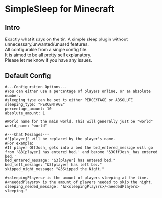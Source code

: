 # SimpleSleep for Minecraft
## Intro
Exactly what it says on the tin. A simple sleep plugin without unnecessary/unwanted/unused features.<br>
All configurable from a single config file.<br>
It is aimed to be all pretty self explanatory.<br>
Please let me know if you have any issues.
<br>
## Default Config
    #---Configuration Options---
    #You can either use a percentage of players online, or an absolute number.
    #sleeping_type can be set to either PERCENTAGE or ABSOLUTE
    sleeping_type: "PERCENTAGE"
    percentage_amount: 10
    absolute_amount: 1
    
    #World name for the main world. This will generally just be "world"
    world_name: "world"
    
    #---Chat Messages---
    #'[player]' will be replaced by the player's name.
    #For example:
    #If player OffJosh_ gets into a bed the bed_entered_message will go from '&3[player] has entered bed.' and become '&3OffJosh_ has entered bed.'
    bed_entered_message: "&3[player] has entered bed."
    bed_left_message: "&3[player] has left bed."
    skipped_night_message: "&3Skipped the Night."
    
    #<sleepingPlayers> is the amount of players sleeping at the time.
    #<neededPlayers> is the amount of players needed to skip the night.
    sleeping_needed_message: "&3<sleepingPlayers>/<neededPlayers> sleeping."

